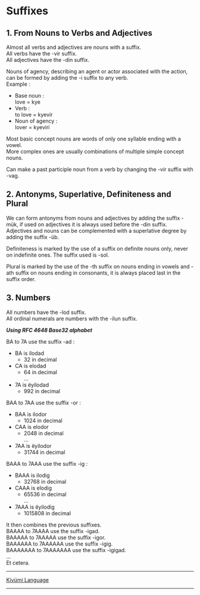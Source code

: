 
# Suffixes

## 1. From Nouns to Verbs and Adjectives

Almost all verbs and adjectives are nouns with a suffix.  
All verbs have the -vir suffix.  
All adjectives have the -din suffix.  

Nouns of agency, describing an agent or actor associated with the action, can be formed by adding the -i suffix to any verb.  
Example :  
- Base noun :  
  love = kye  
- Verb :  
  to love = kyevir  
- Noun of agency :  
  lover = kyeviri  

Most basic concept nouns are words of only one syllable ending with a vowel.  
More complex ones are usually combinations of multiple simple concept nouns.  

Can make a past participle noun from a verb by changing the -vir suffix with -vag.  

## 2. Antonyms, Superlative, Definiteness and Plural

We can form antonyms from nouns and adjectives by adding the suffix -mük, if used on adjectives it is always used before the -din suffix.  
Adjectives and nouns can be complemented with a superlative degree by adding the suffix -üb.  

Definiteness is marked by the use of a suffix on definite nouns only, never on indefinite ones. The suffix used is -sol.  

Plural is marked by the use of the -th suffix on nouns ending in vowels and -ath suffix on nouns ending in consonants, it is always placed last in the suffix order.  

## 3. Numbers

All numbers have the -lod suffix.  
All ordinal numerals are numbers with the -ilun suffix.  

***Using RFC 4648 Base32 alphabet***

BA to 7A use the suffix -ad :  
- BA is ilodad  
  - 32 in decimal  
- CA is elodad  
  - 64 in decimal  
...  
- 7A is ëyilodad  
  - 992 in decimal

BAA to 7AA use the suffix -or :  
- BAA is ilodor  
  - 1024 in decimal  
- CAA is elodor  
  - 2048 in decimal  
...  
- 7AA is ëyilodor  
  - 31744 in decimal  

BAAA to 7AAA use the suffix -ig :  
- BAAA is ilodig  
  - 32768 in decimal  
- CAAA is elodig  
  - 65536 in decimal  
...  
- 7AAA is ëyilodig  
  - 1015808 in decimal  

It then combines the previous suffixes.  
BAAAA to 7AAAA use the suffix -igad.  
BAAAAA to 7AAAAA use the suffix -igor.  
BAAAAAA to 7AAAAAA use the suffix -igig.  
BAAAAAAA to 7AAAAAAA use the suffix -igigad.  
...  
Et cetera.

---

[Kivümi Language](README.md)

---